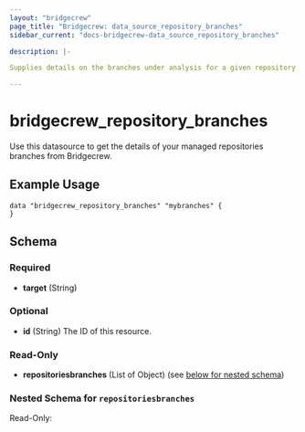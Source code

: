 ```yaml
---
layout: "bridgecrew"
page_title: "Bridgecrew: data_source_repository_branches"
sidebar_current: "docs-bridgecrew-data_source_repository_branches"

description: |-

Supplies details on the branches under analysis for a given repository <https://docs.bridgecrew.io/reference/getbranches>.

---
```


# bridgecrew_repository_branches

Use this datasource to get the details of your managed repositories branches from Bridgecrew.




## Example Usage
```hcl
data "bridgecrew_repository_branches" "mybranches" {
}
```
<!-- schema generated by tfplugindocs -->
## Schema

### Required

- **target** (String)

### Optional

- **id** (String) The ID of this resource.

### Read-Only

- **repositoriesbranches** (List of Object) (see [below for nested schema](#nestedatt--repositoriesbranches))

<a id="nestedatt--repositoriesbranches"></a>
### Nested Schema for `repositoriesbranches`

Read-Only:
